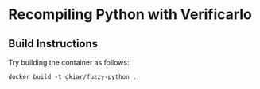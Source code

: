# Recompiling Python with Verificarlo

## Build Instructions

Try building the container as follows:

    docker build -t gkiar/fuzzy-python .

